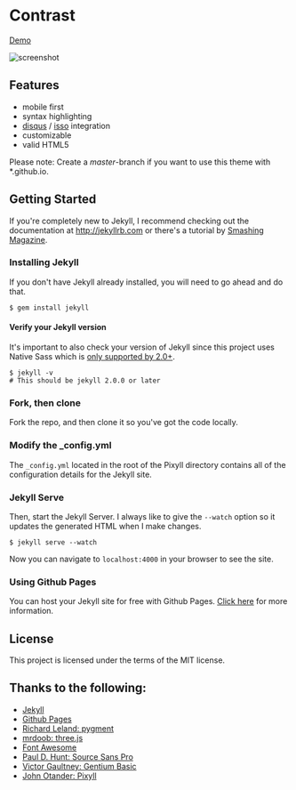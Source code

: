 Contrast
========

[Demo](http://niklasbuschmann.github.io/contrast)

![screenshot](https://cloud.githubusercontent.com/assets/4943215/9838597/ef499f66-5a61-11e5-8ad0-b2bb71383833.png)


## Features

 - mobile first
 - syntax highlighting
 - [disqus](https://disqus.com/) / [isso](http://posativ.org/isso/) integration
 - customizable
 - valid HTML5

Please note: Create a *master*-branch if you want to use this theme with *.github.io.

## Getting Started

If you're completely new to Jekyll, I recommend checking out the documentation at <http://jekyllrb.com> or there's a tutorial by [Smashing Magazine](http://www.smashingmagazine.com/2014/08/01/build-blog-jekyll-github-pages/).

### Installing Jekyll

If you don't have Jekyll already installed, you will need to go ahead and do that.

```
$ gem install jekyll
```

#### Verify your Jekyll version

It's important to also check your version of Jekyll since this project uses Native Sass which
is [only supported by 2.0+](http://jekyllrb.com/news/2014/05/06/jekyll-turns-2-0-0/).

```
$ jekyll -v
# This should be jekyll 2.0.0 or later
```

### Fork, then clone

Fork the repo, and then clone it so you've got the code locally.

### Modify the _config.yml

The `_config.yml` located in the root of the Pixyll directory contains all of the configuration details
for the Jekyll site.

### Jekyll Serve

Then, start the Jekyll Server. I always like to give the `--watch` option so it updates the generated HTML when I make changes.

```
$ jekyll serve --watch
```

Now you can navigate to `localhost:4000` in your browser to see the site.

### Using Github Pages

You can host your Jekyll site for free with Github Pages. [Click here](https://pages.github.com/) for more information.

## License

This project is licensed under the terms of the MIT license.

## Thanks to the following:

* [Jekyll](http://jekyllrb.com)
* [Github Pages](https://pages.github.com/)
* [Richard Leland: pygment](https://github.com/richleland/pygments-css)
* [mrdoob: three.js](https://github.com/mrdoob/three.js/)
* [Font Awesome](http://fortawesome.github.io/Font-Awesome/)
* [Paul D. Hunt: Source Sans Pro](https://plus.google.com/108888178732927400671/about)
* [Victor Gaultney: Gentium Basic](https://profiles.google.com/victorgaultneytype/about)
* [John Otander: Pixyll](https://github.com/johnotander/pixyll/)

